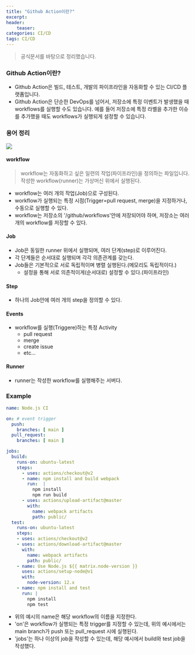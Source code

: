 ```yaml
---
title: "Github Action이란?"  
excerpt: 
header:
    teaser:
categories: CI/CD
tags: CI/CD
---
```


> 공식문서를 바탕으로 정리했습니다.

### Github Action이란?
- Github Action은 빌드, 테스트, 개발의 파이프라인을 자동화할 수 있는 CI/CD 플랫폼입니다.
- Github Action은 단순한 DevOps를 넘어서, 저장소에 특정 이벤트가 발생했을 때 workflows를 실행할 수도 있습니다.
  예를 들어 저장소에 특정 라벨을 추가한 이슈를 추가했을 때도 workflows가 실행되게 설정할 수 있습니다.

### 용어 정리
![](https://velog.velcdn.com/images/dlandif22/post/fc037816-04b8-49dd-8e69-5c342658f5d6/image.png)

#### workflow
> workflow는 자동화하고 싶은 일련의 작업(파이프라인)을 정의하는 파일입니다.
작성한 workflow(runner)는 가상머신 위에서 실행된다.

- workflow는 여러 개의 작업(Job)으로 구성된다.
- workflow가 실행되는 특정 시점(Trigger=pull request, merge)을 지정하거나, 수동으로 실행할 수 있다.
- workflow는 저장소의 '/github/workflows'안에 저장되어야 하며, 저장소는 여러 개의 workflow를 저장할 수 있다.

#### Job
- Job은 동일한 runner 위에서 실행되며, 여러 단계(step)로 이루어진다.
- 각 단계들은 순서대로 실행되며 각각 의존관계를 갖는다.
- Job들은 기본적으로 서로 독립적이며 병렬 실행된다.(메모리도 독립적이다.)
    - 설정을 통해 서로 의존적이게(순서대로) 설정할 수 있다.(파이프라인)

#### Step
- 하나의 Job안에 여러 개의 step을 정의할 수 있다.

#### Events
- workflow를 실행(Triggere)하는 특정 Activity
    - pull request
    - merge
    - create issue
    - etc...

#### Runner
- runner는 작성한 workflow를 실행해주는 서버다.

### Example
```yml
name: Node.js CI  

on: # event trigger
  push:
    branches: [ main ]
  pull_request:
    branches: [ main ]

jobs:
  build:
    runs-on: ubuntu-latest
    steps:
      - uses: actions/checkout@v2
      - name: npm install and build webpack 
        run:  |
          npm install
          npm run build
      - uses: actions/upload-artifact@master
        with:
          name: webpack artifacts
          path: public/
  test:
    runs-on: ubuntu-latest
    steps:
    - uses: actions/checkout@v2
    - uses: actions/download-artifact@master
      with:
        name: webpack artifacts
        path: public/
    - name: Use Node.js ${{ matrix.node-version }}
      uses: actions/setup-node@v1
      with:
        node-version: 12.x
    - name: npm install and test
      run: |
        npm install
        npm test


````
- 위의 예시의 name은 해당 workflow의 이름을 지정한다.
- 'on'은 workflow가 실행되는 특정 trigger를 지정할 수 있는데, 위의 예시에서는 main branch가 push 또는 pull_request 시에 실행된다.
- 'jobs'는 하나 이상의 job을 작성할 수 있는데, 해당 예시에서 build와 test job을 작성했다.

